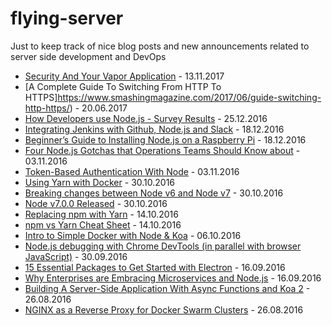 # flying-server
Just to keep track of nice blog posts and new announcements related to server side development and DevOps

- [Security And Your Vapor Application](https://geeks.brokenhands.io/blog/posts/security-and-your-vapor-application) - 13.11.2017
- [A Complete Guide To Switching From HTTP To HTTPS]https://www.smashingmagazine.com/2017/06/guide-switching-http-https/) - 20.06.2017
- [How Developers use Node.js - Survey Results](https://blog.risingstack.com/node-js-developer-survey-results-2016/) - 25.12.2016
- [Integrating Jenkins with Github, Node.js and Slack](https://lethalbrains.com/integrating-jenkins-with-github-node-js-and-slack-e8fc4d2271b5#.d0i34ifjt) - 18.12.2016
- [Beginner’s Guide to Installing Node.js on a Raspberry Pi](http://thisdavej.com/beginners-guide-to-installing-node-js-on-a-raspberry-pi/) - 18.12.2016
- [Four Node.js Gotchas that Operations Teams Should Know about](http://thenewstack.io/top-four-items-operations-performance-team-know-implementing-node-js/) - 03.11.2016
- [Token-Based Authentication With Node](http://mherman.org/blog/2016/10/28/token-based-authentication-with-node/) - 03.11.2016
- [Using Yarn with Docker](https://hackernoon.com/using-yarn-with-docker-c116ad289d56#.80zrzs2wy) - 30.10.2016
- [Breaking changes between Node v6 and Node v7](https://github.com/nodejs/node/wiki/Breaking-changes-between-v6-and-v7) - 30.10.2016
- [Node v7.0.0 Released](https://nodejs.org/en/blog/release/v7.0.0/) - 30.10.2016
- [Replacing npm with Yarn](https://dev.to/bugsnag/replacing-npm-with-yarn) - 14.10.2016
- [npm vs Yarn Cheat Sheet](https://shift.infinite.red/npm-vs-yarn-cheat-sheet-8755b092e5cc#.8d9bsj2tz) - 14.10.2016
- [Intro to Simple Docker with Node & Koa](http://blog.bandwidth.com/intro-to-simple-docker-with-node-koa/) - 06.10.2016
- [Node.js debugging with Chrome DevTools (in parallel with browser JavaScript)](https://blog.hospodarets.com/nodejs-debugging-in-chrome-devtools) - 30.09.2016
- [15 Essential Packages to Get Started with Electron](https://nodesource.com/blog/fifteen-essential-packages-to-get-started-with-electron/) - 16.09.2016
- [Why Enterprises are Embracing Microservices and Node.js](http://thenewstack.io/enterprises-embracing-microservices-node-js/) - 16.09.2016
- [Building A Server-Side Application With Async Functions and Koa 2](https://www.smashingmagazine.com/2016/08/getting-started-koa-2-async-functions/) - 26.08.2016
- [NGINX as a Reverse Proxy for Docker Swarm Clusters](https://blog.codeship.com/nginx-reverse-proxy-docker-swarm-clusters/) - 26.08.2016

